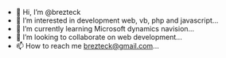 - 👋 Hi, I’m @brezteck
- 👀 I’m interested in development web, vb, php and javascript...
- 🌱 I’m currently learning Microsoft dynamics navision...
- 💞️ I’m looking to collaborate on web development...
- 📫 How to reach me brezteck@gmail.com...

<!---
brezteck/brezteck is a ✨ special ✨ repository because its `README.md` (this file) appears on your GitHub profile.
You can click the Preview link to take a look at your changes.
--->

